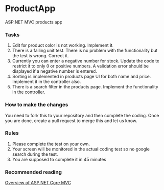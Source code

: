 # ProductApp
ASP.NET MVC products app

### Tasks
1. Edit for product color is not working. Implement it.
2. There is a failing unit test. There is no problem with the functionality but the test is wrong. Correct it.
3. Currently you can enter a  negative number for stock. Update the code to restrict it to only 0 or positive numbers. A validation error should be displayed if a negative number is entered.
4. Sorting is implemented in products page UI for both name and price. Implement it in the controller also.
5. There is a search filter in the products page. Implement the functionality in the  controller.

### How to make the changes
You need to fork this to your repository and then complete the coding. Once you are done, create a pull request to merge this and let us know.

### Rules
1. Please complete the test on your own.
2. Your screen will be monitored in the actual coding test so no google search during the test.
3. You are supposed to complete it in 45 minutes

### Recommended reading
[Overview of ASP.NET Core MVC](https://docs.microsoft.com/en-us/aspnet/core/mvc/overview?view=aspnetcore-6.0)

